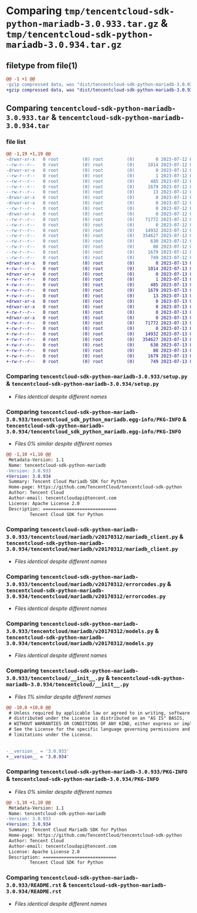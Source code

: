 # Comparing `tmp/tencentcloud-sdk-python-mariadb-3.0.933.tar.gz` & `tmp/tencentcloud-sdk-python-mariadb-3.0.934.tar.gz`

## filetype from file(1)

```diff
@@ -1 +1 @@
-gzip compressed data, was "dist/tencentcloud-sdk-python-mariadb-3.0.933.tar", last modified: Wed Jul 12 00:33:15 2023, max compression
+gzip compressed data, was "dist/tencentcloud-sdk-python-mariadb-3.0.934.tar", last modified: Thu Jul 13 00:25:45 2023, max compression
```

## Comparing `tencentcloud-sdk-python-mariadb-3.0.933.tar` & `tencentcloud-sdk-python-mariadb-3.0.934.tar`

### file list

```diff
@@ -1,19 +1,19 @@
-drwxr-xr-x   0 root         (0) root         (0)        0 2023-07-12 00:33:15.000000 tencentcloud-sdk-python-mariadb-3.0.933/
--rw-r--r--   0 root         (0) root         (0)     1014 2023-07-12 00:33:15.000000 tencentcloud-sdk-python-mariadb-3.0.933/setup.py
-drwxr-xr-x   0 root         (0) root         (0)        0 2023-07-12 00:33:15.000000 tencentcloud-sdk-python-mariadb-3.0.933/tencentcloud_sdk_python_mariadb.egg-info/
--rw-r--r--   0 root         (0) root         (0)        1 2023-07-12 00:33:15.000000 tencentcloud-sdk-python-mariadb-3.0.933/tencentcloud_sdk_python_mariadb.egg-info/dependency_links.txt
--rw-r--r--   0 root         (0) root         (0)      485 2023-07-12 00:33:15.000000 tencentcloud-sdk-python-mariadb-3.0.933/tencentcloud_sdk_python_mariadb.egg-info/SOURCES.txt
--rw-r--r--   0 root         (0) root         (0)     1679 2023-07-12 00:33:15.000000 tencentcloud-sdk-python-mariadb-3.0.933/tencentcloud_sdk_python_mariadb.egg-info/PKG-INFO
--rw-r--r--   0 root         (0) root         (0)       13 2023-07-12 00:33:15.000000 tencentcloud-sdk-python-mariadb-3.0.933/tencentcloud_sdk_python_mariadb.egg-info/top_level.txt
-drwxr-xr-x   0 root         (0) root         (0)        0 2023-07-12 00:33:15.000000 tencentcloud-sdk-python-mariadb-3.0.933/tencentcloud/
-drwxr-xr-x   0 root         (0) root         (0)        0 2023-07-12 00:33:15.000000 tencentcloud-sdk-python-mariadb-3.0.933/tencentcloud/mariadb/
--rw-r--r--   0 root         (0) root         (0)        0 2023-07-12 00:33:15.000000 tencentcloud-sdk-python-mariadb-3.0.933/tencentcloud/mariadb/__init__.py
-drwxr-xr-x   0 root         (0) root         (0)        0 2023-07-12 00:33:15.000000 tencentcloud-sdk-python-mariadb-3.0.933/tencentcloud/mariadb/v20170312/
--rw-r--r--   0 root         (0) root         (0)    71772 2023-07-12 00:33:15.000000 tencentcloud-sdk-python-mariadb-3.0.933/tencentcloud/mariadb/v20170312/mariadb_client.py
--rw-r--r--   0 root         (0) root         (0)        0 2023-07-12 00:33:15.000000 tencentcloud-sdk-python-mariadb-3.0.933/tencentcloud/mariadb/v20170312/__init__.py
--rw-r--r--   0 root         (0) root         (0)    14932 2023-07-12 00:33:15.000000 tencentcloud-sdk-python-mariadb-3.0.933/tencentcloud/mariadb/v20170312/errorcodes.py
--rw-r--r--   0 root         (0) root         (0)   354627 2023-07-12 00:33:15.000000 tencentcloud-sdk-python-mariadb-3.0.933/tencentcloud/mariadb/v20170312/models.py
--rw-r--r--   0 root         (0) root         (0)      630 2023-07-12 00:33:15.000000 tencentcloud-sdk-python-mariadb-3.0.933/tencentcloud/__init__.py
--rw-r--r--   0 root         (0) root         (0)       88 2023-07-12 00:33:15.000000 tencentcloud-sdk-python-mariadb-3.0.933/setup.cfg
--rw-r--r--   0 root         (0) root         (0)     1679 2023-07-12 00:33:15.000000 tencentcloud-sdk-python-mariadb-3.0.933/PKG-INFO
--rw-r--r--   0 root         (0) root         (0)      749 2023-07-12 00:33:15.000000 tencentcloud-sdk-python-mariadb-3.0.933/README.rst
+drwxr-xr-x   0 root         (0) root         (0)        0 2023-07-13 00:25:45.000000 tencentcloud-sdk-python-mariadb-3.0.934/
+-rw-r--r--   0 root         (0) root         (0)     1014 2023-07-13 00:25:45.000000 tencentcloud-sdk-python-mariadb-3.0.934/setup.py
+drwxr-xr-x   0 root         (0) root         (0)        0 2023-07-13 00:25:45.000000 tencentcloud-sdk-python-mariadb-3.0.934/tencentcloud_sdk_python_mariadb.egg-info/
+-rw-r--r--   0 root         (0) root         (0)        1 2023-07-13 00:25:45.000000 tencentcloud-sdk-python-mariadb-3.0.934/tencentcloud_sdk_python_mariadb.egg-info/dependency_links.txt
+-rw-r--r--   0 root         (0) root         (0)      485 2023-07-13 00:25:45.000000 tencentcloud-sdk-python-mariadb-3.0.934/tencentcloud_sdk_python_mariadb.egg-info/SOURCES.txt
+-rw-r--r--   0 root         (0) root         (0)     1679 2023-07-13 00:25:45.000000 tencentcloud-sdk-python-mariadb-3.0.934/tencentcloud_sdk_python_mariadb.egg-info/PKG-INFO
+-rw-r--r--   0 root         (0) root         (0)       13 2023-07-13 00:25:45.000000 tencentcloud-sdk-python-mariadb-3.0.934/tencentcloud_sdk_python_mariadb.egg-info/top_level.txt
+drwxr-xr-x   0 root         (0) root         (0)        0 2023-07-13 00:25:45.000000 tencentcloud-sdk-python-mariadb-3.0.934/tencentcloud/
+drwxr-xr-x   0 root         (0) root         (0)        0 2023-07-13 00:25:45.000000 tencentcloud-sdk-python-mariadb-3.0.934/tencentcloud/mariadb/
+-rw-r--r--   0 root         (0) root         (0)        0 2023-07-13 00:25:45.000000 tencentcloud-sdk-python-mariadb-3.0.934/tencentcloud/mariadb/__init__.py
+drwxr-xr-x   0 root         (0) root         (0)        0 2023-07-13 00:25:45.000000 tencentcloud-sdk-python-mariadb-3.0.934/tencentcloud/mariadb/v20170312/
+-rw-r--r--   0 root         (0) root         (0)    71772 2023-07-13 00:25:45.000000 tencentcloud-sdk-python-mariadb-3.0.934/tencentcloud/mariadb/v20170312/mariadb_client.py
+-rw-r--r--   0 root         (0) root         (0)        0 2023-07-13 00:25:45.000000 tencentcloud-sdk-python-mariadb-3.0.934/tencentcloud/mariadb/v20170312/__init__.py
+-rw-r--r--   0 root         (0) root         (0)    14932 2023-07-13 00:25:45.000000 tencentcloud-sdk-python-mariadb-3.0.934/tencentcloud/mariadb/v20170312/errorcodes.py
+-rw-r--r--   0 root         (0) root         (0)   354627 2023-07-13 00:25:45.000000 tencentcloud-sdk-python-mariadb-3.0.934/tencentcloud/mariadb/v20170312/models.py
+-rw-r--r--   0 root         (0) root         (0)      630 2023-07-13 00:25:45.000000 tencentcloud-sdk-python-mariadb-3.0.934/tencentcloud/__init__.py
+-rw-r--r--   0 root         (0) root         (0)       88 2023-07-13 00:25:45.000000 tencentcloud-sdk-python-mariadb-3.0.934/setup.cfg
+-rw-r--r--   0 root         (0) root         (0)     1679 2023-07-13 00:25:45.000000 tencentcloud-sdk-python-mariadb-3.0.934/PKG-INFO
+-rw-r--r--   0 root         (0) root         (0)      749 2023-07-13 00:25:45.000000 tencentcloud-sdk-python-mariadb-3.0.934/README.rst
```

### Comparing `tencentcloud-sdk-python-mariadb-3.0.933/setup.py` & `tencentcloud-sdk-python-mariadb-3.0.934/setup.py`

 * *Files identical despite different names*

### Comparing `tencentcloud-sdk-python-mariadb-3.0.933/tencentcloud_sdk_python_mariadb.egg-info/PKG-INFO` & `tencentcloud-sdk-python-mariadb-3.0.934/tencentcloud_sdk_python_mariadb.egg-info/PKG-INFO`

 * *Files 0% similar despite different names*

```diff
@@ -1,10 +1,10 @@
 Metadata-Version: 1.1
 Name: tencentcloud-sdk-python-mariadb
-Version: 3.0.933
+Version: 3.0.934
 Summary: Tencent Cloud Mariadb SDK for Python
 Home-page: https://github.com/TencentCloud/tencentcloud-sdk-python
 Author: Tencent Cloud
 Author-email: tencentcloudapi@tencent.com
 License: Apache License 2.0
 Description: ============================
         Tencent Cloud SDK for Python
```

### Comparing `tencentcloud-sdk-python-mariadb-3.0.933/tencentcloud/mariadb/v20170312/mariadb_client.py` & `tencentcloud-sdk-python-mariadb-3.0.934/tencentcloud/mariadb/v20170312/mariadb_client.py`

 * *Files identical despite different names*

### Comparing `tencentcloud-sdk-python-mariadb-3.0.933/tencentcloud/mariadb/v20170312/errorcodes.py` & `tencentcloud-sdk-python-mariadb-3.0.934/tencentcloud/mariadb/v20170312/errorcodes.py`

 * *Files identical despite different names*

### Comparing `tencentcloud-sdk-python-mariadb-3.0.933/tencentcloud/mariadb/v20170312/models.py` & `tencentcloud-sdk-python-mariadb-3.0.934/tencentcloud/mariadb/v20170312/models.py`

 * *Files identical despite different names*

### Comparing `tencentcloud-sdk-python-mariadb-3.0.933/tencentcloud/__init__.py` & `tencentcloud-sdk-python-mariadb-3.0.934/tencentcloud/__init__.py`

 * *Files 1% similar despite different names*

```diff
@@ -10,8 +10,8 @@
 # Unless required by applicable law or agreed to in writing, software
 # distributed under the License is distributed on an "AS IS" BASIS,
 # WITHOUT WARRANTIES OR CONDITIONS OF ANY KIND, either express or implied.
 # See the License for the specific language governing permissions and
 # limitations under the License.
 
 
-__version__ = '3.0.933'
+__version__ = '3.0.934'
```

### Comparing `tencentcloud-sdk-python-mariadb-3.0.933/PKG-INFO` & `tencentcloud-sdk-python-mariadb-3.0.934/PKG-INFO`

 * *Files 0% similar despite different names*

```diff
@@ -1,10 +1,10 @@
 Metadata-Version: 1.1
 Name: tencentcloud-sdk-python-mariadb
-Version: 3.0.933
+Version: 3.0.934
 Summary: Tencent Cloud Mariadb SDK for Python
 Home-page: https://github.com/TencentCloud/tencentcloud-sdk-python
 Author: Tencent Cloud
 Author-email: tencentcloudapi@tencent.com
 License: Apache License 2.0
 Description: ============================
         Tencent Cloud SDK for Python
```

### Comparing `tencentcloud-sdk-python-mariadb-3.0.933/README.rst` & `tencentcloud-sdk-python-mariadb-3.0.934/README.rst`

 * *Files identical despite different names*

